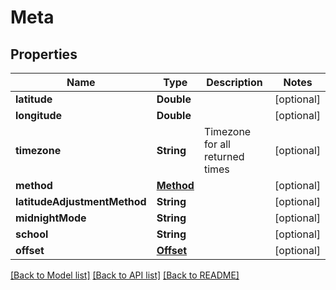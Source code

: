 # Meta

## Properties
Name | Type | Description | Notes
------------ | ------------- | ------------- | -------------
**latitude** | **Double** |  | [optional] 
**longitude** | **Double** |  | [optional] 
**timezone** | **String** | Timezone for all returned times  | [optional] 
**method** | [**Method**](Method.md) |  | [optional] 
**latitudeAdjustmentMethod** | **String** |  | [optional] 
**midnightMode** | **String** |  | [optional] 
**school** | **String** |  | [optional] 
**offset** | [**Offset**](Offset.md) |  | [optional] 

[[Back to Model list]](../README.md#documentation-for-models) [[Back to API list]](../README.md#documentation-for-api-endpoints) [[Back to README]](../README.md)


